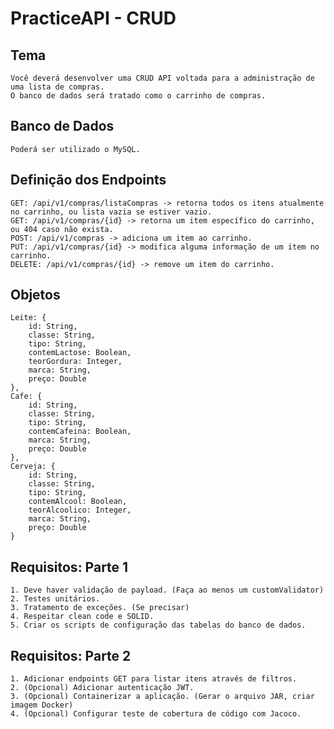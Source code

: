 # PracticeAPI - CRUD

## Tema

	Você deverá desenvolver uma CRUD API voltada para a administração de uma lista de compras.
	O banco de dados será tratado como o carrinho de compras.
	
## Banco de Dados

	Poderá ser utilizado o MySQL.

## Definição dos Endpoints

	GET: /api/v1/compras/listaCompras -> retorna todos os itens atualmente no carrinho, ou lista vazia se estiver vazio.
	GET: /api/v1/compras/{id} -> retorna um item específico do carrinho, ou 404 caso não exista.
	POST: /api/v1/compras -> adiciona um item ao carrinho.
	PUT: /api/v1/compras/{id} -> modifica alguma informação de um item no carrinho.
	DELETE: /api/v1/compras/{id} -> remove um item do carrinho.

## Objetos

	Leite: {
		id: String,
		classe: String,
		tipo: String,
		contemLactose: Boolean,
		teorGordura: Integer,
		marca: String,
		preço: Double
	},
	Cafe: {
		id: String,
		classe: String,
		tipo: String,
		contemCafeina: Boolean,
		marca: String,
		preço: Double
	},
	Cerveja: {
		id: String,
		classe: String,
		tipo: String,
		contemAlcool: Boolean,
		teorAlcoolico: Integer,
		marca: String,
		preço: Double
	}

## Requisitos: Parte 1

	1. Deve haver validação de payload. (Faça ao menos um customValidator)
	2. Testes unitários.
	3. Tratamento de exceções. (Se precisar)
	4. Respeitar clean code e SOLID.
	5. Criar os scripts de configuração das tabelas do banco de dados.
	
## Requisitos: Parte 2

	1. Adicionar endpoints GET para listar itens através de filtros.
	2. (Opcional) Adicionar autenticação JWT.
	3. (Opcional) Containerizar a aplicação. (Gerar o arquivo JAR, criar imagem Docker)
	4. (Opcional) Configurar teste de cobertura de código com Jacoco.
